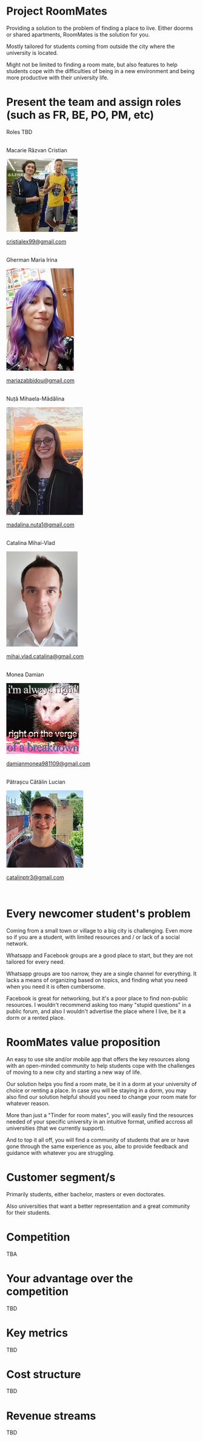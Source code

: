 # Project RoomMates
Providing a solution to the problem of finding a place to live. Either doorms or shared apartments, RoomMates is the solution for you.

Mostly tailored for students coming from outside the city where the university is located.

Might not be limited to finding a room mate, but also features to help students cope with the difficulties of being in a new environment and being more productive with their university life.

# Present the team and assign roles (such as FR, BE, PO, PM, etc)

Roles TBD

<br/>
Macarie Răzvan Cristian

![](img/Cristian.png)

cristialex99@gmail.com

<br/>
Gherman Maria Irina

![](img/Irina.jpg)

mariazabbidou@gmail.com 

<br/>
Nuță Mihaela-Mădălina

![](img/Madalina.jpg)

madalina.nuta1@gmail.com

<br/>
Catalina Mihai-Vlad

![](img/CatalinaMihaiVlad.jpg)

mihai.vlad.catalina@gmail.com

<br/>
Monea Damian

![](img/Damian.jpg)

damianmonea981109@gmail.com

<br/>
Pătrașcu Cătălin Lucian

![](img/Catalin.jpg)

catalinptr3@gmail.com

<br/>

# Every newcomer student's problem
Coming from a small town or village to a big city is challenging. Even more so if you are a student, with limited resources and / or lack of a social network.

Whatsapp and Facebook groups are a good place to start, but they are not tailored for every need.

Whatsapp groups are too narrow, they are a single channel for everything. It lacks a means of organizing based on topics, and finding what you need when you need it is often cumbersome.

Facebook is great for networking, but it's a poor place to find non-public resources. I wouldn't recommend asking too many "stupid questions" in a public forum, and also I wouldn't advertise the place where I live, be it a dorm or a rented place.

# RoomMates value proposition
An easy to use site and/or mobile app that offers the key resources along with an open-minded community to help students cope with the challenges of moving to a new city and starting a new way of life.

Our solution helps you find a room mate, be it in a dorm at your university of choice or renting a place. In case you will be staying in a dorm, you may also find our solution helpful should you need to change your room mate for whatever reason.

More than just a "Tinder for room mates", you will easily find the resources needed of your specific university in an intuitive format, unified accross all universities (that we currently support).

And to top it all off, you will find a community of students that are or have gone through the same experience as you, albe to provide feedback and guidance with whatever you are struggling.

# Customer segment/s
Primarily students, either bachelor, masters or even doctorates.

Also universities that want a better representation and a great community for their students.

# Competition
TBA

# Your advantage over the competition
TBD

# Key metrics
TBD

# Cost structure
TBD

# Revenue streams
TBD

